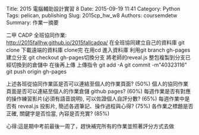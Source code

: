 Title: 2015 電腦輔助設計實習 8
Date: 2015-09-19 11:41
Category: Python
Tags: pelican, publishing
Slug: 2015cp_hw_w8
Authors: coursemdetw
Summary: 作業一摘要

二甲 CADP 全班協同作業:     
        http://2015fallhw.github.io/2015fallcadpa/
        在全班協同建立自己的資料庫
git clone 下載遠端的資料庫
clone完 在用cd 進入資料庫
利用git branch gh-pages建立分支
git checkout gh-pages切換分支
將老師的reveal.js  整包複製到分支已經切換到的倉儲中
在後再上傳
上傳指令
git add -A
git commit -m"40323116"
git push origin gh-pages

上述各班從協同作業區是否可以連結至個人的作業頁面? (50%)
個人的協同作業頁面是否可以連結至個人的作業倉儲 github pages? (60%)
每週作業是否有對應的操作練習影片(必須有語音說明), 可以佐證個人自評分數? (65%)
每週作業中是否有 reveal.js 投影片, 簡述各週筆記、操作過程與心得? (75%)
各作業之標題是否正確, 關鍵字是否恰當, 內容是否充實? (85%)

心得:這是期中考前最後一周了，趕快補完所有的作業並照著評分方式去做